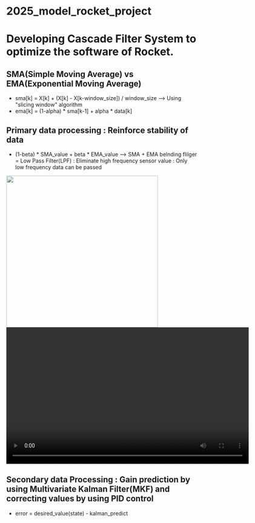 # 2025_model_rocket_project
# Developing Cascade Filter System to optimize the software of Rocket.

## SMA(Simple Moving Average) vs EMA(Exponential Moving Average)
- sma[k] = X[k] + (X[k] - X[k-window_size]) / window_size --> Using "slicing window" algorithm
- ema[k] = (1-alpha) * sma[k-1] + alpha * data[k]

## Primary data processing : Reinforce stability of data
- (1-beta) * SMA_value + beta * EMA_value --> SMA + EMA belnding flilger = Low Pass Filter(LPF) : Eliminate high frequency sensor value : Only low frequency data can be passed

<img src="https://github.com/user-attachments/assets/0d932935-2bb8-4f4c-85a5-5843554de293" width="400"/>
<video width="640" height="360" controls>
  <source src="media/Figure%201%202025-06-08%2000-24-06.mp4" type="video/mp4">
</video>

## Secondary data Processing : Gain prediction by using Multivariate Kalman Filter(MKF) and correcting values by using PID control
- error = desired_value(state) - kalman_predict
